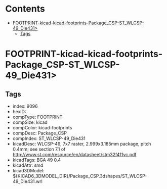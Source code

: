 



Contents
========

* [FOOTPRINT-kicad-kicad-footprints-Package_CSP-ST_WLCSP-49_Die431>](#footprint-kicad-kicad-footprints-package_csp-st_wlcsp-49_die431)
	* [Tags](#tags)

# FOOTPRINT-kicad-kicad-footprints-Package_CSP-ST_WLCSP-49_Die431>

## Tags

- index: 9096
- hexID: 
- oompType: FOOTPRINT
- oompSize: kicad
- oompColor: kicad-footprints
- oompDesc: Package_CSP
- oompIndex: ST_WLCSP-49_Die431
- kicadDesc: WLCSP-49, 7x7 raster, 2.999x3.185mm package, pitch 0.4mm; see section 7.1 of http://www.st.com/resource/en/datasheet/stm32f411vc.pdf
- kicadTags: BGA 49 0.4
- kicadAttr: smd
- kicad3DModel: ${KICAD6_3DMODEL_DIR}/Package_CSP.3dshapes/ST_WLCSP-49_Die431.wrl

